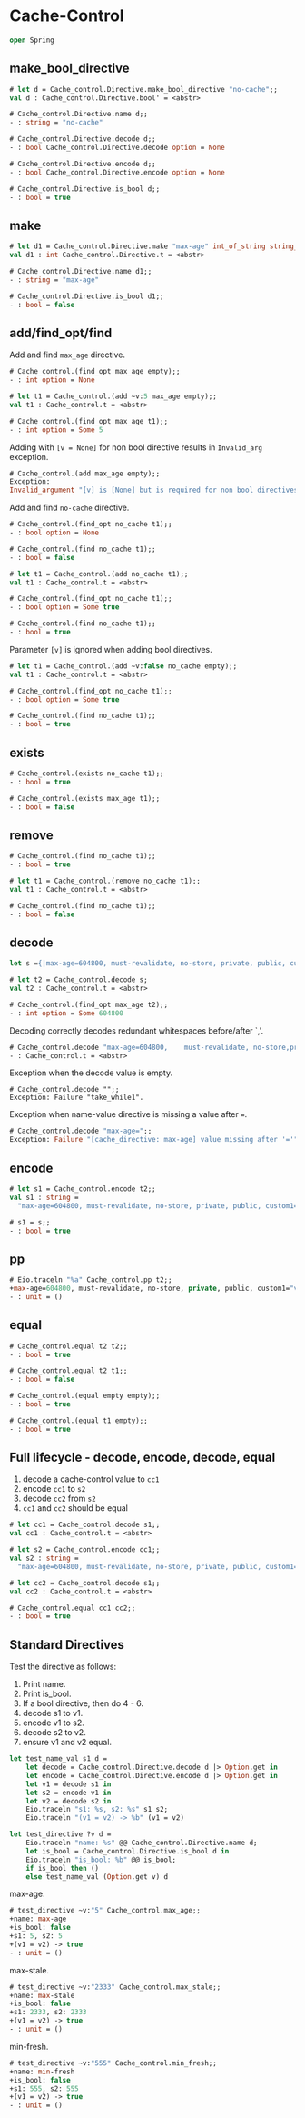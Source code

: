 # Cache-Control

```ocaml
open Spring
```

## make_bool_directive

```ocaml
# let d = Cache_control.Directive.make_bool_directive "no-cache";;
val d : Cache_control.Directive.bool' = <abstr>

# Cache_control.Directive.name d;;
- : string = "no-cache"

# Cache_control.Directive.decode d;;
- : bool Cache_control.Directive.decode option = None

# Cache_control.Directive.encode d;;
- : bool Cache_control.Directive.encode option = None

# Cache_control.Directive.is_bool d;;
- : bool = true
```

## make 

```ocaml
# let d1 = Cache_control.Directive.make "max-age" int_of_string string_of_int Fmt.int;;
val d1 : int Cache_control.Directive.t = <abstr>

# Cache_control.Directive.name d1;;
- : string = "max-age"

# Cache_control.Directive.is_bool d1;;
- : bool = false
```

## add/find_opt/find

Add and find `max_age` directive.

```ocaml
# Cache_control.(find_opt max_age empty);;
- : int option = None

# let t1 = Cache_control.(add ~v:5 max_age empty);;
val t1 : Cache_control.t = <abstr>

# Cache_control.(find_opt max_age t1);;
- : int option = Some 5
```

Adding with `[v = None]` for non bool directive results in `Invalid_arg` exception.

```ocaml
# Cache_control.(add max_age empty);;
Exception:
Invalid_argument "[v] is [None] but is required for non bool directives".
```

Add and find `no-cache` directive.

```ocaml
# Cache_control.(find_opt no_cache t1);;
- : bool option = None

# Cache_control.(find no_cache t1);;
- : bool = false

# let t1 = Cache_control.(add no_cache t1);;
val t1 : Cache_control.t = <abstr>

# Cache_control.(find_opt no_cache t1);;
- : bool option = Some true

# Cache_control.(find no_cache t1);;
- : bool = true
```

Parameter `[v]` is ignored when adding bool directives. 

```ocaml
# let t1 = Cache_control.(add ~v:false no_cache empty);;
val t1 : Cache_control.t = <abstr>

# Cache_control.(find_opt no_cache t1);;
- : bool option = Some true

# Cache_control.(find no_cache t1);;
- : bool = true
```

## exists

```ocaml
# Cache_control.(exists no_cache t1);;
- : bool = true

# Cache_control.(exists max_age t1);;
- : bool = false
```

## remove

```ocaml
# Cache_control.(find no_cache t1);;
- : bool = true

# let t1 = Cache_control.(remove no_cache t1);;
val t1 : Cache_control.t = <abstr>

# Cache_control.(find no_cache t1);;
- : bool = false
```

## decode

```ocaml
let s ={|max-age=604800, must-revalidate, no-store, private, public, custom1="val1"|};;
```

```ocaml
# let t2 = Cache_control.decode s;
val t2 : Cache_control.t = <abstr>

# Cache_control.(find_opt max_age t2);;
- : int option = Some 604800
```

Decoding correctly decodes redundant whitespaces before/after `,'.

```ocaml
# Cache_control.decode "max-age=604800,    must-revalidate, no-store,private   , public";;
- : Cache_control.t = <abstr>
```

Exception when the decode value is empty.

```
# Cache_control.decode "";;
Exception: Failure "take_while1".
```

Exception when name-value directive is missing a value after `=`.

```ocaml
# Cache_control.decode "max-age=";; 
Exception: Failure "[cache_directive: max-age] value missing after '='".
```

## encode

```ocaml
# let s1 = Cache_control.encode t2;;
val s1 : string =
  "max-age=604800, must-revalidate, no-store, private, public, custom1=\"val1\""

# s1 = s;;
- : bool = true
```

## pp

```ocaml
# Eio.traceln "%a" Cache_control.pp t2;;
+max-age=604800, must-revalidate, no-store, private, public, custom1="val1"
- : unit = ()
```

## equal

```ocaml
# Cache_control.equal t2 t2;;
- : bool = true

# Cache_control.equal t2 t1;;
- : bool = false

# Cache_control.(equal empty empty);;
- : bool = true

# Cache_control.(equal t1 empty);;
- : bool = true
```

## Full lifecycle - decode, encode, decode, equal

1. decode a cache-control value to `cc1`
2. encode `cc1` to `s2`
3. decode `cc2` from `s2`
4. `cc1` and `cc2` should be equal

```ocaml
# let cc1 = Cache_control.decode s1;;
val cc1 : Cache_control.t = <abstr>

# let s2 = Cache_control.encode cc1;;
val s2 : string =
  "max-age=604800, must-revalidate, no-store, private, public, custom1=\"val1\""

# let cc2 = Cache_control.decode s1;;
val cc2 : Cache_control.t = <abstr>

# Cache_control.equal cc1 cc2;;
- : bool = true
```

## Standard Directives

Test the directive as follows:

1. Print name.
2. Print is_bool.
3. If a bool directive, then do 4 - 6.
4. decode s1 to v1.
5. encode v1 to s2.
5. decode s2 to v2.
6. ensure v1 and v2 equal. 

```ocaml
let test_name_val s1 d =
    let decode = Cache_control.Directive.decode d |> Option.get in
    let encode = Cache_control.Directive.encode d |> Option.get in
    let v1 = decode s1 in
    let s2 = encode v1 in
    let v2 = decode s2 in
    Eio.traceln "s1: %s, s2: %s" s1 s2;
    Eio.traceln "(v1 = v2) -> %b" (v1 = v2)

let test_directive ?v d =
    Eio.traceln "name: %s" @@ Cache_control.Directive.name d;
    let is_bool = Cache_control.Directive.is_bool d in
    Eio.traceln "is_bool: %b" @@ is_bool;
    if is_bool then ()
    else test_name_val (Option.get v) d
```

max-age.

```ocaml
# test_directive ~v:"5" Cache_control.max_age;;
+name: max-age
+is_bool: false
+s1: 5, s2: 5
+(v1 = v2) -> true
- : unit = ()
```

max-stale.

```ocaml
# test_directive ~v:"2333" Cache_control.max_stale;;
+name: max-stale
+is_bool: false
+s1: 2333, s2: 2333
+(v1 = v2) -> true
- : unit = ()
```

min-fresh.

```ocaml
# test_directive ~v:"555" Cache_control.min_fresh;;
+name: min-fresh
+is_bool: false
+s1: 555, s2: 555
+(v1 = v2) -> true
- : unit = ()
```
